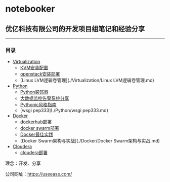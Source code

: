 # notebooker
## 优亿科技有限公司的开发项目组笔记和经验分享
---------------------------

### 目录
- [Virtualization](./Virtualization/)
    * [KVM安装配置](./Virtualization/kvm_setup_and_config.md)
    * [openstack安装部署](./Virtualization/openstack安装部署.md)
    * [Linux LVM逻辑卷管理](./Virtualization/Linux LVM逻辑卷管理.md)
- [Python](./Python/)
    * [Python装饰器](./Python/使用Python装饰器.md)
    * [大数据监控告警系统分享](./Python/PyCon/PyCon2016-大数据监控告警系统.md)
    * [Pythonic风格指南](./Python/Pythonic风格指南.md)
    * [wsgi pep333](./Python/wsgi pep333.md)
- [Docker](./Docker/)
    * [dockerhub部署](./Docker/dockerhub_registry_building.md)
    * [docker swarm部署](./Docker/docker_swarm_mode.md)
    * [Docker最佳实践](./Docker/Docker最佳实践.md)
    * [Docker Swarm架构与实战](./Docker/Docker Swarm架构与实战.md)
- [Cloudera](./Cloudera/)
    * [cloudera部署](./Cloudera/cloudera部署.md)

理念：开发、分享

公司网址：https://useease.com/
